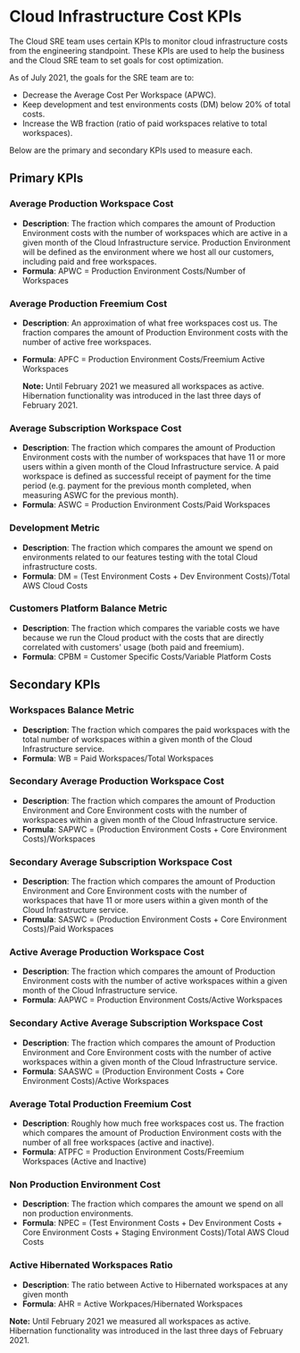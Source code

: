 # Cloud Infrastructure Cost KPIs

The Cloud SRE team uses certain KPIs to monitor cloud infrastructure costs from the engineering standpoint. These KPIs are used to help the business and the Cloud SRE team to set goals for cost optimization.

As of July 2021, the goals for the SRE team are to:

* Decrease the Average Cost Per Workspace \(APWC\).
* Keep development and test environments costs \(DM\) below 20% of total costs.
* Increase the WB fraction \(ratio of paid workspaces relative to total workspaces\).

Below are the primary and secondary KPIs used to measure each.

## Primary KPIs

### Average Production Workspace Cost

* **Description**: The fraction which compares the amount of Production Environment costs with the number of workspaces which are active in a given month of the Cloud Infrastructure service. Production Environment will be defined as the environment where we host all our customers, including paid and free workspaces.
* **Formula**: APWC = Production Environment Costs/Number of Workspaces

### Average Production Freemium Cost

* **Description**: An approximation of what free workspaces cost us. The fraction compares the amount of Production Environment costs with the number of active free workspaces.
* **Formula**: APFC = Production Environment Costs/Freemium Active Workspaces

  **Note:** Until February 2021 we measured all workspaces as active. Hibernation functionality was introduced in the last three days of February 2021.

### Average Subscription Workspace Cost

* **Description**: The fraction which compares the amount of Production Environment costs with the number of workspaces that have 11 or more users within a given month of the Cloud Infrastructure service. A paid workspace is defined as successful receipt of payment for the time period \(e.g. payment for the previous month completed, when measuring ASWC for the previous month\).
* **Formula**: ASWC = Production Environment Costs/Paid Workspaces

### Development Metric

* **Description**: The fraction which compares the amount we spend on environments related to our features testing with the total Cloud infrastructure costs.
* **Formula**: DM = \(Test Environment Costs + Dev Environment Costs\)/Total AWS Cloud Costs

### Customers Platform Balance Metric

* **Description**: The fraction which compares the variable costs we have because we run the Cloud product with the costs that are directly correlated with customers' usage \(both paid and freemium\).
* **Formula**: CPBM = Customer Specific Costs/Variable Platform Costs

## Secondary KPIs

### Workspaces Balance Metric

* **Description**: The fraction which compares the paid workspaces with the total number of workspaces within a given month of the Cloud Infrastructure service.
* **Formula**: WB = Paid Workspaces/Total Workspaces

### Secondary Average Production Workspace Cost

* **Description**: The fraction which compares the amount of Production Environment and Core Environment costs with the number of workspaces within a given month of the Cloud Infrastructure service.
* **Formula**: SAPWC = \(Production Environment Costs + Core Environment Costs\)/Workspaces

### Secondary Average Subscription Workspace Cost

* **Description**: The fraction which compares the amount of Production Environment and Core Environment costs with the number of workspaces that have 11 or more users within a given month of the Cloud Infrastructure service.
* **Formula**: SASWC = \(Production Environment Costs + Core Environment Costs\)/Paid Workspaces

### Active Average Production Workspace Cost

* **Description**: The fraction which compares the amount of Production Environment costs with the number of active workspaces within a given month of the Cloud Infrastructure service.
* **Formula**: AAPWC = Production Environment Costs/Active Workspaces

### Secondary Active Average Subscription Workspace Cost

* **Description**: The fraction which compares the amount of Production Environment and Core Environment costs with the number of active workspaces within a given month of the Cloud Infrastructure service.
* **Formula**: SAASWC = \(Production Environment Costs + Core Environment Costs\)/Active Workspaces

### Average Total Production Freemium Cost

* **Description**: Roughly how much free workspaces cost us. The fraction which compares the amount of Production Environment costs with the number of all free workspaces \(active and inactive\).
* **Formula**: ATPFC = Production Environment Costs/Freemium Workspaces \(Active and Inactive\)

### Non Production Environment Cost
* **Description**: The fraction which compares the amount we spend on all non production environments. 
* **Formula**: NPEC = \(Test Environment Costs + Dev Environment Costs + Core Environment Costs + Staging Environment Costs\)/Total AWS Cloud Costs

### Active Hibernated Workspaces Ratio
* **Description**: The ratio between Active to Hibernated workspaces at any given month
* **Formula**: AHR = Active Workpaces/Hibernated Workspaces

**Note:** Until February 2021 we measured all workspaces as active. Hibernation functionality was introduced in the last three days of February 2021.

